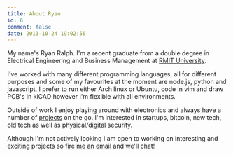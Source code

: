 ```yaml
---
title: About Ryan
id: 6
comment: false
date: 2013-10-24 19:02:56
---
```


My name's Ryan Ralph. I'm a recent graduate from a double degree in Electrical Engineering and Business Management at [RMIT University](http://www.rmit.edu.au/).

I've worked with many different programming languages, all for different purposes and some of my favourites at the moment are node.js, python and javascript. I prefer to run either Arch linux or Ubuntu, code in vim and draw PCB's in kiCAD however I'm flexible with all environments.

Outside of work I enjoy playing around with electronics and always have a number of [projects](http://blog.ryanralph.net/projects/) on the go. I'm interested in startups, bitcoin, new tech, old tech as well as physical/digital security.

Although I'm not actively looking I am open to working on interesting and exciting projects so [fire me an email ](http://blog.ryanralph.net/contact/)and we'll chat!